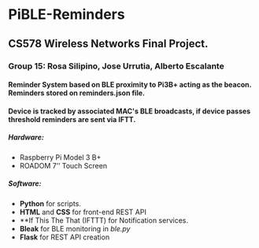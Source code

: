 # PiBLE-Reminders
## CS578 Wireless Networks Final Project.

### Group 15: Rosa Silipino, Jose Urrutia, Alberto Escalante

#### Reminder System based on BLE proximity to Pi3B+ acting as the beacon. Reminders stored on reminders.json file.
#### Device is tracked by associated MAC's BLE broadcasts, if device passes threshold reminders are sent via IFTT.

##### Hardware: 
- Raspberry Pi Model 3 B+
- ROADOM 7’’ Touch Screen

##### Software:
- **Python** for scripts.
- **HTML** and **CSS** for front-end REST API
- **If This The That (IFTTT) for Notification services.
- **Bleak** for BLE monitoring in *ble.py*
- **Flask** for REST API creation
